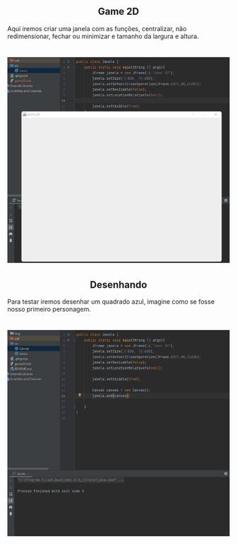 <h2 align="center">
Game 2D
</h2>

<p>
Aqui iremos criar uma janela com as funções, centralizar, não redimensionar, fechar ou minimizar e
tamanho da largura e altura.
</p>

<h1 align="center">
<img src="img/janela.gif">
</h1>


<h2 align="center">
Desenhando
</h2>

<p>
Para testar iremos desenhar um quadrado azul, imagine como se fosse nosso primeiro personagem.
</p>

<h1 align="center">
<img src="img/quadrado.gif">
</h1>
